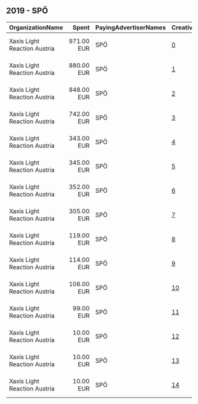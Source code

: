 ## 2019 - SPÖ 
|OrganizationName|Spent|PayingAdvertiserNames|CreativeUrls|Impressions|Genders|AgeBrackets|CountryCodes|BillingAddresses|CandidateBallotInformation|
|:---|---:|:---|:---|---:|:---|:---|:---|:---|:---|
|Xaxis Light Reaction Austria|971.00 EUR|SPÖ|[0](https://www.snap.com/political-ads/asset/7ef59451a1eaec57f21779043e7bbf58dfc22db92641f6c06ac92bde50f65e2e?mediaType=mp4)|783,941||16+|austria|"Vordere Zollamtsstraße 13/7,Vienna,1030,AT"||
|Xaxis Light Reaction Austria|880.00 EUR|SPÖ|[1](https://www.snap.com/political-ads/asset/bb790d0aeb1bb85d603f44ecdf7c2e9eeac4fd87f94215e3ddd4b98b751d9479?mediaType=mp4)|716,196||16+|austria|"Vordere Zollamtsstraße 13/7,Vienna,1030,AT"||
|Xaxis Light Reaction Austria|848.00 EUR|SPÖ|[2](https://www.snap.com/political-ads/asset/6bac9f1b6d29e8cd270c0d3500893f7c2244ea66c2fc7728ea49e5df92931aa7?mediaType=mp4)|704,494||16+|austria|"Vordere Zollamtsstraße 13/7,Vienna,1030,AT"||
|Xaxis Light Reaction Austria|742.00 EUR|SPÖ|[3](https://www.snap.com/political-ads/asset/684b577237112a72fb3513a48accd7962d1a47a8ed352077cf136ff1cd600db8?mediaType=mp4)|612,019||16+|austria|"Vordere Zollamtsstraße 13/7,Vienna,1030,AT"||
|Xaxis Light Reaction Austria|343.00 EUR|SPÖ|[4](https://www.snap.com/political-ads/asset/684b577237112a72fb3513a48accd7962d1a47a8ed352077cf136ff1cd600db8?mediaType=mp4)|289,277||16+|austria|"Vordere Zollamtsstraße 13/7,Vienna,1030,AT"||
|Xaxis Light Reaction Austria|345.00 EUR|SPÖ|[5](https://www.snap.com/political-ads/asset/6bac9f1b6d29e8cd270c0d3500893f7c2244ea66c2fc7728ea49e5df92931aa7?mediaType=mp4)|286,805||16+|austria|"Vordere Zollamtsstraße 13/7,Vienna,1030,AT"||
|Xaxis Light Reaction Austria|352.00 EUR|SPÖ|[6](https://www.snap.com/political-ads/asset/bb790d0aeb1bb85d603f44ecdf7c2e9eeac4fd87f94215e3ddd4b98b751d9479?mediaType=mp4)|281,839||16+|austria|"Vordere Zollamtsstraße 13/7,Vienna,1030,AT"||
|Xaxis Light Reaction Austria|305.00 EUR|SPÖ|[7](https://www.snap.com/political-ads/asset/2eac2c638e20c9799bad36ed9b2146cb2140ab354e92a252758b1fd12852009d?mediaType=mp4)|248,085||16+|austria|"Vordere Zollamtsstraße 13/7,Vienna,1030,AT"||
|Xaxis Light Reaction Austria|119.00 EUR|SPÖ|[8](https://www.snap.com/political-ads/asset/7ef59451a1eaec57f21779043e7bbf58dfc22db92641f6c06ac92bde50f65e2e?mediaType=mp4)|73,232||35++|austria|"Vordere Zollamtsstraße 13/7,Vienna,1030,AT"||
|Xaxis Light Reaction Austria|114.00 EUR|SPÖ|[9](https://www.snap.com/political-ads/asset/bb790d0aeb1bb85d603f44ecdf7c2e9eeac4fd87f94215e3ddd4b98b751d9479?mediaType=mp4)|70,250||35++|austria|"Vordere Zollamtsstraße 13/7,Vienna,1030,AT"||
|Xaxis Light Reaction Austria|106.00 EUR|SPÖ|[10](https://www.snap.com/political-ads/asset/684b577237112a72fb3513a48accd7962d1a47a8ed352077cf136ff1cd600db8?mediaType=mp4)|67,255||35++|austria|"Vordere Zollamtsstraße 13/7,Vienna,1030,AT"||
|Xaxis Light Reaction Austria|99.00 EUR|SPÖ|[11](https://www.snap.com/political-ads/asset/6bac9f1b6d29e8cd270c0d3500893f7c2244ea66c2fc7728ea49e5df92931aa7?mediaType=mp4)|61,299||35++|austria|"Vordere Zollamtsstraße 13/7,Vienna,1030,AT"||
|Xaxis Light Reaction Austria|10.00 EUR|SPÖ|[12](https://www.snap.com/political-ads/asset/bb790d0aeb1bb85d603f44ecdf7c2e9eeac4fd87f94215e3ddd4b98b751d9479?mediaType=mp4)|6,407|||austria|"Vordere Zollamtsstraße 13/7,Vienna,1030,AT"||
|Xaxis Light Reaction Austria|10.00 EUR|SPÖ|[13](https://www.snap.com/political-ads/asset/7ef59451a1eaec57f21779043e7bbf58dfc22db92641f6c06ac92bde50f65e2e?mediaType=mp4)|6,369|||austria|"Vordere Zollamtsstraße 13/7,Vienna,1030,AT"||
|Xaxis Light Reaction Austria|10.00 EUR|SPÖ|[14](https://www.snap.com/political-ads/asset/684b577237112a72fb3513a48accd7962d1a47a8ed352077cf136ff1cd600db8?mediaType=mp4)|6,036|||austria|"Vordere Zollamtsstraße 13/7,Vienna,1030,AT"||
